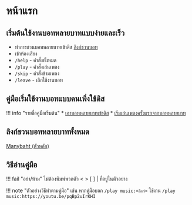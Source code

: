 # หน้าแรก

## เริ่มต้นใช้งานบอทหลายบาทแบบง่ายและเร็ว

* ทำการชวนบอทหลายบาทเข้าดิส [ลิงก์ชวนบอท](https://discord.com/oauth2/authorize?client_id=483104273761304577&permissions=2184301960&scope=bot%20applications.commands)
* เข้าห้องเสียง
* `/help` - คำสั่งทั้งหมด
* `/play` - คำสั่งเล่นเพลง
* `/skip` - คำสั่งข้ามเพลง
* `/leave` - เลิกใช้งานบอท

## คู่มือเริ่มใช้งานบอทแบบคนเพิ่งใช้ดิส

!!! info "รายชื่อคู่มือเริ่มต้น"
    * [เอาบอทหลายบาทเข้าดิส](/start)
    * [เริ่มเล่นเพลงครั้งแรกจากบอทหลายบาท](/play)

## ลิงก์ชวนบอทหลายบาททั้งหมด

[Manybaht (ตัวหลัก)](https://discord.com/oauth2/authorize?client_id=483104273761304577&permissions=2184301960&scope=bot%20applications.commands)

## วิธีอ่านคู่มือ

!!! fail "อย่า/ห้าม"
    ไม่ต้องพิมพ์พวกตัว &lt;   &gt; [   ] \| ที่อยู่ในตัวอย่าง

!!! note "ตัวอย่างวิธีทำตามคู่มือ"
    เช่น หากคู่มือบอก `/play music:<ลิงก์>`
    ใช้งาน `/play music:https://youtu.be/pqBp2uIrKHI`
